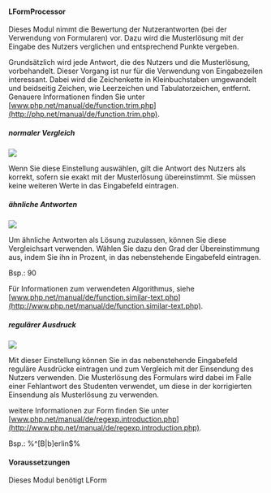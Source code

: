 #### LFormProcessor
Dieses Modul nimmt die Bewertung der Nutzerantworten (bei der Verwendung von Formularen) vor. Dazu wird die Musterlösung mit der Eingabe des Nutzers verglichen und entsprechend Punkte vergeben.

Grundsätzlich wird jede Antwort, die des Nutzers und die Musterlösung, vorbehandelt. Dieser Vorgang ist nur für die Verwendung von Eingabezeilen interessant. Dabei wird die Zeichenkette in Kleinbuchstaben umgewandelt und beidseitig Zeichen, wie Leerzeichen und Tabulatorzeichen, entfernt.
Genauere Informationen finden Sie unter [www.php.net/manual/de/function.trim.php](http://php.net/manual/de/function.trim.php).

##### normaler Vergleich
![](LFormProcessorNormal.png)

Wenn Sie diese Einstellung auswählen, gilt die Antwort des Nutzers als korrekt, sofern sie exakt mit der Musterlösung übereinstimmt. Sie müssen keine weiteren Werte in das Eingabefeld eintragen.

##### ähnliche Antworten
![](LFormProcessorAhnlichkeit.png)

Um ähnliche Antworten als Lösung zuzulassen, können Sie diese Vergleichsart verwenden. Wählen Sie dazu den Grad der Übereinstimmung aus, indem Sie ihn in Prozent, in das nebenstehende Eingabefeld eintragen. 

Bsp.: 90

Für Informationen zum verwendeten Algorithmus, siehe [www.php.net/manual/de/function.similar-text.php](http://www.php.net/manual/de/function.similar-text.php).

##### regulärer Ausdruck
![](LFormProcessorRegular.png)

Mit dieser Einstellung können Sie in das nebenstehende Eingabefeld reguläre Ausdrücke eintragen und zum Vergleich mit der Einsendung des Nutzers verwenden. Die Musterlösung des Formulars wird dabei im Falle einer Fehlantwort des Studenten verwendet, um diese in der korrigierten Einsendung als Musterlösung zu verwenden.

weitere Informationen zur Form finden Sie unter
[www.php.net/manual/de/regexp.introduction.php](http://www.php.net/manual/de/regexp.introduction.php).

Bsp.: %^[B|b]erlin$%

#### Voraussetzungen
Dieses Modul benötigt LForm